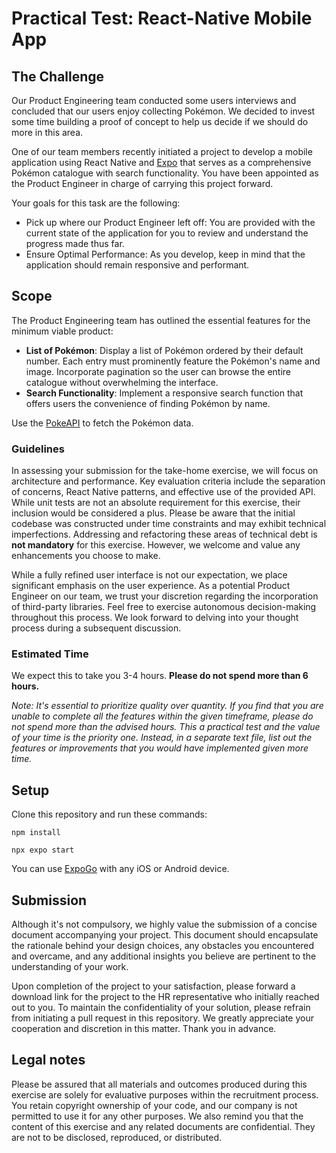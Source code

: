 # Practical Test: React-Native Mobile App

## The Challenge

Our Product Engineering team conducted some users interviews and concluded that our users enjoy collecting Pokémon. We decided to invest some time building a proof of concept to help us decide if we should do more in this area.

One of our team members recently initiated a project to develop a mobile application using React Native and [Expo](https://expo.dev/) that serves as a comprehensive Pokémon catalogue with search functionality. You have been appointed as the Product Engineer in charge of carrying this project forward.

Your goals for this task are the following:

 - Pick up where our Product Engineer left off: You are provided with the current state of the application for you to review and understand the progress made thus far.
 - Ensure Optimal Performance: As you develop, keep in mind that the application should remain responsive and performant.

## Scope

The Product Engineering team has outlined the essential features for the minimum viable product:

- **List of Pokémon**: Display a list of Pokémon ordered by their default number. Each entry must prominently feature the Pokémon's name and image. Incorporate pagination so the user can browse the entire catalogue without overwhelming the interface.
- **Search Functionality**: Implement a responsive search function that offers users the convenience of finding Pokémon by name.

Use the [PokeAPI](https://pokeapi.co/docs/v2) to fetch the Pokémon data.

### Guidelines

In assessing your submission for the take-home exercise, we will focus on architecture and performance. Key evaluation criteria include the separation of concerns, React Native patterns, and effective use of the provided API. While unit tests are not an absolute requirement for this exercise, their inclusion would be considered a plus. Please be aware that the initial codebase was constructed under time constraints and may exhibit technical imperfections. Addressing and refactoring these areas of technical debt is **not mandatory** for this exercise. However, we welcome and value any enhancements you choose to make.

While a fully refined user interface is not our expectation, we place significant emphasis on the user experience. As a potential Product Engineer on our team, we trust your discretion regarding the incorporation of third-party libraries. Feel free to exercise autonomous decision-making throughout this process. We look forward to delving into your thought process during a subsequent discussion.

### Estimated Time

We expect this to take you 3-4 hours. **Please do not spend more than 6 hours.**

*Note: It's essential to prioritize quality over quantity. If you find that you are unable to complete all the features within the given timeframe, please do not spend more than the advised hours. This a practical test and the value of your time is the priority one. Instead, in a separate text file, list out the features or improvements that you would have implemented given more time.*

## Setup
Clone this repository and run these commands:

`npm install`

`npx expo start`
 
You can use [ExpoGo](https://docs.expo.dev/get-started/expo-go/) with any iOS or Android device.

## Submission

Although it's not compulsory, we highly value the submission of a concise document accompanying your project. This document should encapsulate the rationale behind your design choices, any obstacles you encountered and overcame, and any additional insights you believe are pertinent to the understanding of your work.

Upon completion of the project to your satisfaction, please forward a download link for the project to the HR representative who initially reached out to you. To maintain the confidentiality of your solution, please refrain from initiating a pull request in this repository. We greatly appreciate your cooperation and discretion in this matter. Thank you in advance.

## Legal notes

Please be assured that all materials and outcomes produced during this exercise are solely for evaluative purposes within the recruitment process. You retain copyright ownership of your code, and our company is not permitted to use it for any other purposes. We also remind you that the content of this exercise and any related documents are confidential. They are not to be disclosed, reproduced, or distributed.
